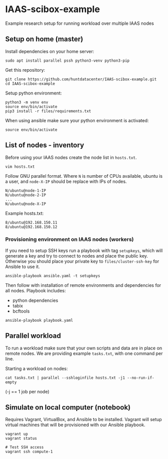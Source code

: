 # IAAS-scibox-example

Example research setup for running workload over multiple IAAS nodes

## Setup on home (master)

Install dependencies on your home server:

```
sudo apt install parallel pssh python3-venv python3-pip
```

Get this repository:
```
git clone https://github.com/huntdatacenter/IAAS-scibox-example.git
cd IAAS-scibox-example
```

Setup python environment:
```
python3 -m venv env
source env/bin/activate
pip3 install -r files/requirements.txt
```

When using ansible make sure your python environment is activated:
```
source env/bin/activate
```

## List of nodes - inventory

Before using your IAAS nodes create the node list in `hosts.txt`.
```
vim hosts.txt
```

Follow GNU parallel format. Where `N` is number of CPUs available, ubuntu is a user, and `node-X-IP` should be replace
with IPs of nodes.

```
N/ubuntu@node-1-IP
N/ubuntu@node-2-IP
...
N/ubuntu@node-X-IP
```

Example hosts.txt:
```
8/ubuntu@192.168.150.11
8/ubuntu@192.168.150.12
```

### Provisioning environment on IAAS nodes (workers)

If you need to setup SSH keys run a playbook with tag `setupkeys`, which will generate a key
and try to connect to nodes and place the public key. Otherwise you should place your private
key to `files/cluster-ssh-key` for Ansible to use it.

```
ansible-playbook ansible.yaml -t setupkeys
```

Then follow with installation of remote environments and dependencies for all nodes.
Playbook includes:
- python dependencies
- tabix
- bcftools

```
ansible-playbook playbook.yaml
```

## Parallel workload

To run a workload make sure that your own scripts and data are in place on remote nodes.
We are providing example `tasks.txt`, with one command per line.

Starting a workload on nodes:

```
cat tasks.txt | parallel --sshloginfile hosts.txt -j1 --no-run-if-empty
```

(-j == 1 job per node)

## Simulate on local computer (notebook)

Requires Vagrant, VirtualBox, and Ansible to be installed. Vagrant will setup virtual
machines that will be provisioned with our Ansible playbook.

```
vagrant up
vagrant status

# Test SSH access
vagrant ssh compute-1
```
